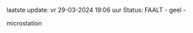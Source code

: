 laatste update: 
vr 29-03-2024 19:06   uur 
Status: FAALT - geel - 
<div class="service Y">microstation</div>